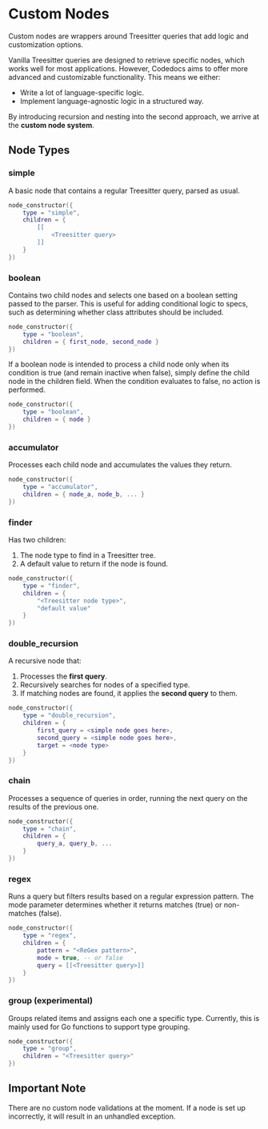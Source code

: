 # Custom Nodes

Custom nodes are wrappers around Treesitter queries that add
logic and customization options.  

Vanilla Treesitter queries are designed to retrieve specific nodes,
which works well for most applications. However, Codedocs aims to offer
more advanced and customizable functionality. This means we either:  

- Write a lot of language-specific logic.
- Implement language-agnostic logic in a structured way.  

By introducing recursion and nesting into the second approach, we arrive
at the **custom node system**.

## Node Types

### **simple**

A basic node that contains a regular Treesitter query, parsed as usual.

```lua
node_constructor({
    type = "simple",
    children = {
        [[
            <Treesitter query>
        ]]
    }
})
```

### **boolean**

Contains two child nodes and selects one based on a boolean setting passed
to the parser.
This is useful for adding conditional logic to specs, such as determining
whether class attributes should be included.

```lua
node_constructor({
    type = "boolean",
    children = { first_node, second_node }
})
```

If a boolean node is intended to process a child node only when its condition
is true (and remain inactive when false), simply define the child node in the
children field. When the condition evaluates to false, no action is performed.

```lua
node_constructor({
    type = "boolean",
    children = { node }
})
```

### **accumulator**

Processes each child node and accumulates the values they return.

```lua
node_constructor({
    type = "accumulator",
    children = { node_a, node_b, ... }
})
```

### **finder**

Has two children:

1. The node type to find in a Treesitter tree.
2. A default value to return if the node is found.

```lua
node_constructor({
    type = "finder",
    children = {
        "<Treesitter node type>",
        "default value"
    }
})
```

### **double_recursion**

A recursive node that:  

1. Processes the **first query**.  
2. Recursively searches for nodes of a specified type.  
3. If matching nodes are found, it applies the **second query** to them.

```lua
node_constructor({
    type = "double_recursion",
    children = {
        first_query = <simple node goes here>,
        second_query = <simple node goes here>,
        target = <node type>
    }
})
```

### **chain**

Processes a sequence of queries in order, running the next query on the
results of the previous one.

```lua
node_constructor({
    type = "chain",
    children = {
        query_a, query_b, ...
    }
})
```

### **regex**

Runs a query but filters results based on a regular expression pattern.
The mode parameter determines whether it returns matches (true) or non-matches (false).

```lua
node_constructor({
    type = "regex",
    children = {
        pattern = "<ReGex pattern>",
        mode = true, -- or false
        query = [[<Treesitter query>]]
    }
})
```

### **group** (experimental)

Groups related items and assigns each one a specific type.
Currently, this is mainly used for Go functions to support type grouping.

```lua
node_constructor({
    type = "group",
    children = "<Treesitter query>"
})
```

## Important Note

There are no custom node validations at the moment.
If a node is set up incorrectly, it will result in an unhandled exception.
